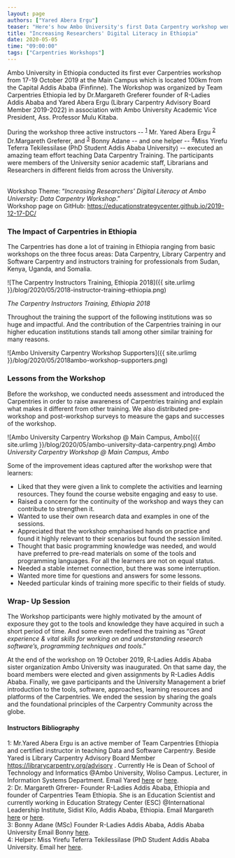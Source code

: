 ```yaml
---
layout: page
authors: ["Yared Abera Ergu"]
teaser: "Here's how Ambo University's first Data Carpentry workshop went in December 2019"
title: "Increasing Researchers' Digital Literacy in Ethiopia"
date: 2020-05-05
time: "09:00:00"
tags: ["Carpentries Workshops"]
---
```


Ambo University in Ethiopia conducted its first ever Carpentries workshop from 17-19 October 2019 at the Main Campus which is located 100km from the Capital Addis Ababa (Finfinne). The Workshop was organized by Team Carpentries Ethiopia led by Dr.Margareth Greferer founder of R-Ladies Addis Ababa and Yared Abera Ergu (Library Carpentry Advisory Board Member 2019-2022) in association with Ambo University Academic Vice President, Ass. Professor Mulu Kitaba. 

During the workshop three active instructors -- <sup>[1](#yared)</sup> Mr. Yared Abera Ergu <sup>[2](#margareth)</sup> Dr.Margareth Greferer, and <sup>[3](#bonny)</sup> Bonny Adane -- and one helper -- <sup>[4](#yirefu)</sup>Miss Yirefu Teferra Tekilessilase (PhD Student Addis Ababa University) -- executed an amazing team effort teaching Data Carpentry Training. The participants were members of the University senior academic staff, Librarians and Researchers in different fields from across the University.
 
<br>Workshop Theme: “_Increasing Researchers' Digital Literacy at Ambo University: Data Carpentry Workshop_.”
<br>Workshop page on GitHub: <https://educationstrategycenter.github.io/2019-12-17-DC/>


### The Impact of Carpentries in Ethiopia

The Carpentries has done a lot of training in Ethiopia ranging from basic workshops on the three focus areas: Data Carpentry, Library Carpentry and Software Carpentry and instructors training for professionals from Sudan, Kenya, Uganda, and Somalia.  

![The Carpentry Instructors Training, Ethiopia 2018]({{ site.urlimg }}/blog/2020/05/2018-instructor-training-ethiopia.png)

_The Carpentry Instructors Training, Ethiopia 2018_

Throughout the training the support of the following institutions was so huge and impactful. And the contribution of the Carpentries training in our higher education institutions stands tall among other similar training for many reasons. 

![Ambo University Carpentry Workshop Supporters]({{ site.urlimg }}/blog/2020/05/2018ambo-workshop-supporters.png)

### Lessons from the Workshop

Before the workshop, we conducted needs assessment and introduced the Carpentries in order to raise awareness of Carpentries training and explain what makes it different from other training. We also distributed pre-workshop and post-workshop surveys to measure the gaps and successes of the workshop.  

![Ambo University Carpentry Workshop @ Main Campus, Ambo]({{ site.urlimg }}/blog/2020/05/ambo-university-data-carpentry.png)
_Ambo University Carpentry Workshop @ Main Campus, Ambo_

Some of the improvement ideas captured after the workshop were that learners:
- Liked that they were given a link to complete the activities and learning resources. They found the course website engaging and easy to use.
- Raised a concern for the continuity of the workshop and ways they can contribute to strengthen it.
- Wanted to use their own research data and examples in one of the sessions.
- Appreciated that the workshop emphasised hands on practice and found it highly relevant to their scenarios but found the session limited. 
- Thought that basic programming knowledge was needed, and would have preferred to pre-read materials on some of the tools and programming languages. For all the learners are not on equal status. 
- Needed a stable internet connection, but there was some interruption.
- Wanted more time for questions and answers for some lessons. 
- Needed particular kinds of training more specific to their fields of study.


### Wrap- Up Session

The Workshop participants were highly motivated by the amount of exposure they got to the tools and knowledge they have acquired in such a short period of time. And some even redefined the training as “_Great experience & vital skills for working on and understanding research software’s, programming techniques and tools_.”

At the end of the workshop on 19 October 2019, R-Ladies Addis Ababa sister organization Ambo University was inaugurated. On that same day, the board members were elected and given assignments by R-Ladies Addis Ababa.
Finally, we gave participants and the University Management a brief introduction to the tools, software, approaches, learning resources and platforms of the Carpentries. We ended the session by sharing the goals and the foundational principles of the Carpentry Community across the globe.

#### Instructors Bibliography 

<a name="yared">1</a>: Mr.Yared Abera Ergu is an active member of Team Carpentries Ethiopia and certified instructor in teaching Data and Software Carpentry.  Beside Yared is Library Carpentry Advisory Board Member https://librarycarpentry.org/advisory . Currently He is Dean of School of Technology and Informatics @Ambo University, Woliso Campus.  Lecturer, in Information Systems Department. Email Yared [here](mailto:yared3778@gmail.com) or [here](mailto:yared2001@live.com).<br>
<a name="margareth">2</a>: Dr. Margareth Gfrerer- Founder R-Ladies Addis Ababa, Ethiopia and founder of Carpentries Team Ethiopia. She is an Education Scientist and currently working in Education Strategy Center (ESC) @International Leadership Institute, Sidist Kilo, Addis Ababa, Ethiopia. Email Margareth [here](mailto:margareth.gfrerer@cimonline.de) or [here](margareth.gfrerer@gmx.net).<br>
<a name="bonny">3</a>: Bonny Adane (MSc) Founder R-Ladies Addis Ababa, Addis Ababa University Email Bonny [here](mailto:bonnyadane@gmail.com).<br>
<a name="yirefu">4</a>: Helper: Miss Yirefu Teferra Tekilessilase (PhD Student Addis Ababa University. Email her [here](mailto:rutitefera@gmail.com). 
